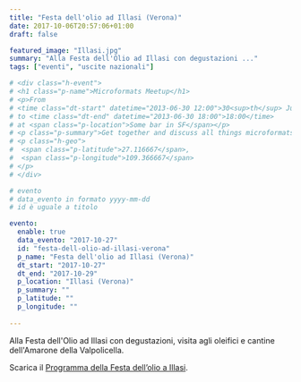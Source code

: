 ```yaml
---
title: "Festa dell'olio ad Illasi (Verona)"
date: 2017-10-06T20:57:06+01:00
draft: false

featured_image: "Illasi.jpg"
summary: "Alla Festa dell'Olio ad Illasi con degustazioni ..."
tags: ["eventi", "uscite nazionali"]

# <div class="h-event">
# <h1 class="p-name">Microformats Meetup</h1>
# <p>From 
# <time class="dt-start" datetime="2013-06-30 12:00">30<sup>th</sup> June 2013, 12:00</time>
# to <time class="dt-end" datetime="2013-06-30 18:00">18:00</time>
# at <span class="p-location">Some bar in SF</span></p>
# <p class="p-summary">Get together and discuss all things microformats-related.</p>
# <p class="h-geo">
#  <span class="p-latitude">27.116667</span>,
#  <span class="p-longitude">109.366667</span>
# </p>
# </div>

# evento 
# data_evento in formato yyyy-mm-dd
# id è uguale a titolo

evento:
  enable: true
  data_evento: "2017-10-27"
  id: "festa-dell-olio-ad-illasi-verona"
  p_name: "Festa dell'olio ad Illasi (Verona)"
  dt_start: "2017-10-27"
  dt_end: "2017-10-29"
  p_location: "Illasi (Verona)"
  p_summary: ""
  p_latitude: ""
  p_longitude: ""
  
---
```


Alla Festa dell'Olio ad Illasi con degustazioni, visita agli oleifici e cantine dell'Amarone della Valpolicella.

Scarica il [Programma della Festa dell’olio a Illasi](ProgrammaFestaOlioIllasi.pdf).